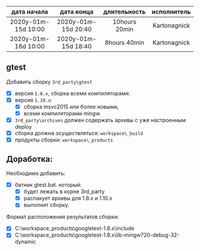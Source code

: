 
| дата начала         |   дата конца        | длительность  | исполнитель  |
|:-------------------:|:-------------------:|:-------------:|:------------:|
| 2020y-01m-15d 10:00 | 2020y-01m-15d 20:40 | 10hours 20min | Kartonagnick |
| 2020y-01m-16d 10:00 | 2020y-01m-15d 18:40 | 8hours 40min  | Kartonagnick |

gtest
-----

Добавить сборку `3rd_party\gtest`  
  - [x] версия `1.8.x`, сборка всеми компиляторами.  
  - [x] версия `1.10.x`:  
    - [x] сборка msvc2015 или более новыми,  
    - [x] всеми компиляторами mingw.  
  - [x] `3rd_party\archives` должен содержать архивы с уже настроенным deploy  
  - [x] сборка должна осуществляться: `workspace\_build`  
  - [x] продукты сборки: `workspace\_products`  

Доработка:
----------

Необходимо добавить:  
- [x] батник gtest.bat. который:  
  - [x] будет лежать в корне 3rd_party  
  - [x] распакует архивы для 1.8.x и 1.10.x  
  - [x] выполнит сборку.  
  
Формат расположения результатов сборки:  
  - [x] C:\workspace\_products\googletest-1.8.x\include  
  - [x] C:\workspace\_products\googletest-1.8.x\lib-mingw720-debug-32-dynamic  
